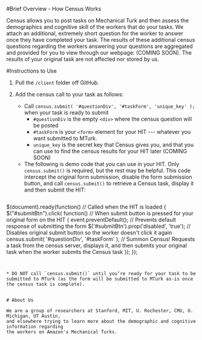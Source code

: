 #Brief Overview - How Census Works

Census allows you to post tasks on Mechanical Turk and then assess the demographics and
cognitive skill of the workers that do your tasks.
We attach an additional, extremely short question for the worker to answer once they have
completed your task. The results of these additional census questions regarding the workers
answering your questions are aggregated and provided for you to view through our webpage:
(COMING SOON). The results of your original task are not affected nor stored by us.


#Instructions to Use

1. Pull the `/client` folder off GitHub. 

2. Add the census call to your task as follows:

	* Call `census.submit( '#questionDiv', '#taskForm', 'unique_key' );` when your task is ready to submit
		* `#questionDiv` is the empty `<div>` where the census question will be posted 
	 	* `#taskForm` is your `<form>` element for your HIT --- whatever you want submitted to MTurk.
	 	* `unique_key` is the secret key that Census gives you, and that you can use to find the census results for your HIT later (COMING SOON)
	* The following is demo code that you can use in your HIT. Only `census.submit()` is required, but the rest may be helpful. This code intercept the original form submission, disable the form submission button, and call `census.submit()` to retrieve a Census task, display it and then submit the HIT:


> ```
$(document).ready(function()  // Called when the HIT is loaded
{
	$("#submitBtn").click( function()  // When submit button is pressed for your original form on the HIT
	{
    		event.preventDefault();  // Prevents default response of submitting the form
    		$('#submitBtn').prop('disabled', 'true');  // Disables original submit button so the worker doesn't click it again
    		census.submit( '#questionDiv', '#taskForm' );  // Summon Census! Requests a task from the census server, displays it, and then submits your original task when the worker submits the Census task
	});
});
```

	
* DO NOT call `census.submit()` until you’re ready for your task to be submitted to MTurk (as the form will be submitted to MTurk as-is once the census task is complete).


# About Us

We are a group of researchers at Stanford, MIT, U. Rochester, CMU, U. Michigan, UT Austin,
and elsewhere trying to learn more about the demographic and cognitive information regarding
the workers on Amazon's Mechanical Turks.


